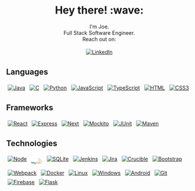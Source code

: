 <h1 align='center'>Hey there! :wave:</h1>

<p align='center'>
  I'm Joe.
  <br>Full Stack Software Engineer.
  <br>Reach out on:
</p>

<p align="center">
  <a href="https://www.linkedin.com/in/joseph-mcerlean/" target="_blank" rel="noopener noreferrer"> <img src="https://cdn.svgporn.com/logos/linkedin-icon.svg" alt="LinkedIn" height="30" style="vertical-align:top; margin:4px"></a>
</p>

## Languages
<p>
  <a href="https://www.java.com/en/"> <img src="https://cdn.svgporn.com/logos/java.svg" alt="Java" height="30" style="vertical-align:top; margin:4px"></a>
  <a href="https://www.iso.org/standard/74528.html"> <img src="https://img.icons8.com/color/452/c-programming.png" alt="C" height="30" style="vertical-align:top; margin:4px"></a> 
  <a href="https://www.python.org/"> <img src="https://cdn.svgporn.com/logos/python.svg" alt="Python" height="30" style="vertical-align:top; margin:4px"></a>
  <a href="https://developer.mozilla.org/en-US/docs/Web/JavaScript" target="_blank" rel="noopener noreferrer"> <img src="https://cdn.svgporn.com/logos/javascript.svg" alt="JavaScript" height="30" style="vertical-align:top; margin:4px"></a>
  <a href="https://www.typescriptlang.org/"> <img src="https://cdn.svgporn.com/logos/typescript-icon.svg" alt="TypeScript" height="30" style="vertical-align:top; margin:4px"></a>
  <a href="https://html.com/"> <img src="https://cdn.svgporn.com/logos/html-5.svg" alt="HTML" height="30" style="vertical-align:top; margin:4px"></a>
  <a href="https://www.w3.org/Style/CSS/Overview.en.html"> <img src="https://cdn.svgporn.com/logos/css-3.svg" alt="CSS3" height="30" style="vertical-align:top; margin:4px"></a>
</p>

## Frameworks
<p>
  <a href="https://reactjs.org/" target="_blank" rel="noopener noreferrer"> <img src="https://cdn.svgporn.com/logos/react.svg" alt="React" height="30" style="vertical-align:top; margin:4px"></a>
  <a href="https://expressjs.com/"> <img src="https://d2eip9sf3oo6c2.cloudfront.net/tags/images/000/000/359/full/expressjslogo.png" alt="Express" height="30" style="vertical-align:top; margin:4px"></a>
      <a href="https://nextjs.org/" target="_blank" rel="noopener noreferrer"> <img src="https://cdn.svgporn.com/logos/nextjs.svg" alt="Next" height="30" style="vertical-align:top; margin:4px"></a>
  <a href="https://site.mockito.org/"> <img src="https://github.com/mockito/mockito.github.io/raw/master/img/logo%402x.png" alt="Mockito" height="30" style="vertical-align:top; margin:4px"></a>
  <a href="https://junit.org/junit5/"> <img src="https://junit.org/junit4/images/junit5-banner.png" alt="JUnit" height="30" style="vertical-align:top; margin:4px"></a>
  <a href="https://maven.apache.org/"> <img src="https://cdn.svgporn.com/logos/maven.svg" alt="Maven" height="30" style="vertical-align:top; margin:4px"></a>
</p>

## Technologies
<p>
  <a href="https://nodejs.org/"> <img src="https://cdn.svgporn.com/logos/nodejs.svg" alt="Node" height="30" style="vertical-align:top; margin:4px"></a>
  <a href="https://www.mysql.com/"> <img src="https://raw.githubusercontent.com/devicons/devicon/master/icons/mysql/mysql-original-wordmark.svg" alt="MySQL" height="30" style="vertical-align:top; margin:4px"></a>
  <a href="https://www.sqlite.org/index.html"> <img src="https://upload.wikimedia.org/wikipedia/commons/thumb/9/97/Sqlite-square-icon.svg/1200px-Sqlite-square-icon.svg.png" alt="SQLite" height="30" style="vertical-align:top; margin:4px"></a>
  <a href="https://www.jenkins.io/"> <img src="https://cdn.svgporn.com/logos/jenkins.svg" alt="Jenkins" height="30" style="vertical-align:top; margin:4px"></a>
  <a href="https://www.atlassian.com/software/jira"> <img src="https://wac-cdn.atlassian.com/dam/jcr:0b915e87-bb12-4795-8d4a-966ce618f2c0/Jira%20Software-icon-blue.svg" alt="Jira" height="30" style="vertical-align:top; margin:4px"></a>
  <a href="https://www.atlassian.com/software/crucible"> <img src="https://cdn.svgporn.com/logos/crucible.svg" alt="Crucible" height="30" style="vertical-align:top; margin:4px"></a>
  <a href="https://getbootstrap.com/"> <img src="https://cdn.svgporn.com/logos/bootstrap.svg" alt="Bootstrap" height="30" style="vertical-align:top; margin:4px"></a>
  <a href="https://webpack.js.org/"> <img src="https://cdn.svgporn.com/logos/webpack.svg" alt="Webpack" height="30" style="vertical-align:top; margin:4px"></a>
  <a href="https://docker.com/"> <img src="https://cdn.svgporn.com/logos/docker.svg" alt="Docker" height="30" style="vertical-align:top; margin:4px"></a>
  <a href="https://www.linux.org/"> <img src="https://cdn.svgporn.com/logos/linux-tux.svg" alt="Linux" height="30" style="vertical-align:top; margin:4px"></a> 
  <a href="https://www.microsoft.com/en-gb/windows"> <img src="https://cdn.svgporn.com/logos/microsoft-windows.svg" alt="Windows" height="30" style="vertical-align:top; margin:4px"></a> 
  <a href="https://www.android.com/"> <img src="https://cdn.svgporn.com/logos/android-icon.svg" alt="Android" height="30" style="vertical-align:top; margin:4px"></a>
  <a href="https://www.github.com/JoeMcErlean/"> <img src="https://cdn.svgporn.com/logos/github-icon.svg" alt="Git" height="30" style="vertical-align:top; margin:4px"></a>   
  <a href="https://firebase.google.com/"> <img src="https://cdn.svgporn.com/logos/firebase.svg" alt="Firebase" height="30" style="vertical-align:top; margin:4px"></a>
  <a href="https://flask.palletsprojects.com/en/2.0.x/"> <img src="https://www.pngitem.com/pimgs/m/159-1595977_flask-python-logo-hd-png-download.png" alt="Flask" height="30" style="vertical-align:top; margin:4px"></a>
</p>
